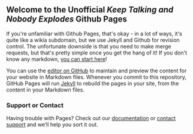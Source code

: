 ## Welcome to the Unofficial _Keep Talking and Nobody Explodes_ Github Pages

If you're unfamiliar with Github Pages, that's okay - in a lot of ways, it's quite like a wikia subdomain, but we use Jekyll and Github for revision control. The unfortunate downside is that you need to make merge requests, but that's pretty simple once you get the hang of it! If you don't know any markdown, [you can start here](markdown.md)!

You can use the [editor on GitHub](https://github.com/Keep-Talking-and-Nobody-Explodes/Keep-Talking-and-Nobody-Explodes.github.io/edit/master/index.md) to maintain and preview the content for your website in Markdown files. Whenever you commit to this repository, GitHub Pages will run [Jekyll](https://jekyllrb.com/) to rebuild the pages in your site, from the content in your Markdown files.

### Support or Contact

Having trouble with Pages? Check out our [documentation](https://help.github.com/categories/github-pages-basics/) or [contact support](https://github.com/contact) and we’ll help you sort it out.

